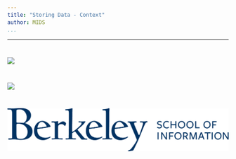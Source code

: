 ```yaml
---
title: "Storing Data - Context"
author: MIDS
...
```


---

#

![](images/pipeline-overall.svg)

#

![](images/pipeline-storage.svg)

#

<img class="logo" src="images/berkeley-school-of-information-logo.png"/>
